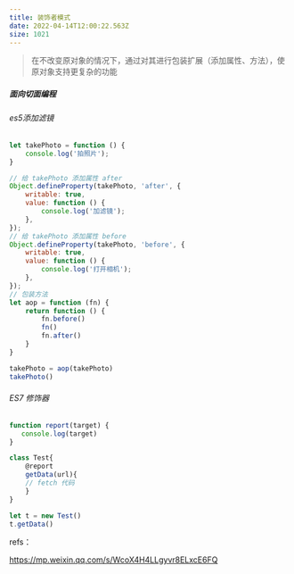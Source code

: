 ```yaml
---
title: 装饰者模式
date: 2022-04-14T12:00:22.563Z
size: 1021
---
```

> 在不改变原对象的情况下，通过对其进行包装扩展（添加属性、方法），使原对象支持更复杂的功能
>

##### 面向切面编程

###### es5添加滤镜

```js
let takePhoto = function () {
    console.log('拍照片');
}

// 给 takePhoto 添加属性 after
Object.defineProperty(takePhoto, 'after', {
    writable: true,
    value: function () {
        console.log('加滤镜');
    },
});
// 给 takePhoto 添加属性 before
Object.defineProperty(takePhoto, 'before', {
    writable: true,
    value: function () {
        console.log('打开相机');
    },
});
// 包装方法
let aop = function (fn) {
    return function () {
        fn.before()
        fn()
        fn.after()
    }
}

takePhoto = aop(takePhoto)
takePhoto()
```

###### ES7 修饰器

```js
function report(target) {
   console.log(target)
}

class Test{
    @report
    getData(url){
    // fetch 代码
    }
}

let t = new Test()
t.getData()
```



refs：

https://mp.weixin.qq.com/s/WcoX4H4LLgyvr8ELxcE6FQ
